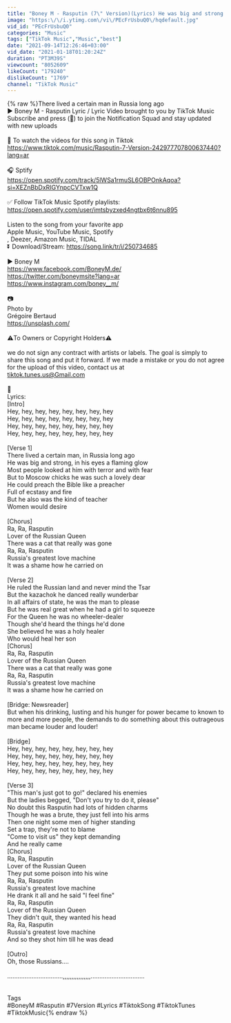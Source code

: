 ```yaml
---
title: "Boney M - Rasputin (7\" Version)(Lyrics) He was big and strong in his eyes a flaming glow TikTok Song"
image: "https:\/\/i.ytimg.com\/vi\/PEcFrUsbuQ0\/hqdefault.jpg"
vid_id: "PEcFrUsbuQ0"
categories: "Music"
tags: ["TikTok Music","Music","best"]
date: "2021-09-14T12:26:46+03:00"
vid_date: "2021-01-18T01:20:24Z"
duration: "PT3M39S"
viewcount: "8052609"
likeCount: "179240"
dislikeCount: "1769"
channel: "TikTok Music"
---
```

{% raw %}There lived a certain man in Russia long ago<br />▶️ Boney M - Rasputin Lyric / Lyric Video brought to you by TikTok Music <br />Subscribe and press (🔔) to join the Notification Squad and stay updated with new uploads<br /><br />💖 To watch the videos for this song in Tiktok<br /><a rel="nofollow" target="blank" href="https://www.tiktok.com/music/Rasputin-7-Version-242977707800637440?lang=ar">https://www.tiktok.com/music/Rasputin-7-Version-242977707800637440?lang=ar</a><br /><br />🎧 Sptify<br /><a rel="nofollow" target="blank" href="https://open.spotify.com/track/5lWSa1rmuSL6OBPOnkAqoa?si=XEZnBbDxRIGYnpcCVTxw1Q">https://open.spotify.com/track/5lWSa1rmuSL6OBPOnkAqoa?si=XEZnBbDxRIGYnpcCVTxw1Q</a><br /><br />✅ Follow TikTok Music Spotify playlists: <a rel="nofollow" target="blank" href="https://open.spotify.com/user/imtsbyzxed4ngtbx6t6nnu895">https://open.spotify.com/user/imtsbyzxed4ngtbx6t6nnu895</a><br /><br />Listen to the song from your favorite app<br />Apple Music, YouTube Music, Spotify<br />, Deezer, Amazon Music, TIDAL<br />⏬ Download/Stream: <a rel="nofollow" target="blank" href="https://song.link/tr/i/250734685">https://song.link/tr/i/250734685</a><br /><br />▶️ Boney M<br /><a rel="nofollow" target="blank" href="https://www.facebook.com/BoneyM.de/">https://www.facebook.com/BoneyM.de/</a><br /><a rel="nofollow" target="blank" href="https://twitter.com/boneymsite?lang=ar">https://twitter.com/boneymsite?lang=ar</a><br /><a rel="nofollow" target="blank" href="https://www.instagram.com/boney__m/">https://www.instagram.com/boney__m/</a><br /><br />📷<br /> Photo by<br />Grégoire Bertaud<br /><a rel="nofollow" target="blank" href="https://unsplash.com/">https://unsplash.com/</a><br /><br />⚠️To Owners or Copyright Holders⚠️<br /><br />we do not sign any contract with artists or labels. The goal is simply to share this song and put it forward. If we made a mistake or you do not agree for the upload of this video, contact us at <br />tiktok.tunes.us@Gmail.com<br /><br />🎵<br />Lyrics:<br />[Intro]<br />Hey, hey, hey, hey, hey, hey, hey, hey<br />Hey, hey, hey, hey, hey, hey, hey, hey<br />Hey, hey, hey, hey, hey, hey, hey, hey<br />Hey, hey, hey, hey, hey, hey, hey, hey<br /><br />[Verse 1]<br />There lived a certain man, in Russia long ago<br />He was big and strong, in his eyes a flaming glow<br />Most people looked at him with terror and with fear<br />But to Moscow chicks he was such a lovely dear<br />He could preach the Bible like a preacher<br />Full of ecstasy and fire<br />But he also was the kind of teacher<br />Women would desire<br /><br />[Chorus]<br />Ra, Ra, Rasputin<br />Lover of the Russian Queen<br />There was a cat that really was gone<br />Ra, Ra, Rasputin<br />Russia's greatest love machine<br />It was a shame how he carried on<br /><br />[Verse 2]<br />He ruled the Russian land and never mind the Tsar<br />But the kazachok he danced really wunderbar<br />In all affairs of state, he was the man to please<br />But he was real great when he had a girl to squeeze<br />For the Queen he was no wheeler-dealer<br />Though she'd heard the things he'd done<br />She believed he was a holy healer<br />Who would heal her son<br />[Chorus]<br />Ra, Ra, Rasputin<br />Lover of the Russian Queen<br />There was a cat that really was gone<br />Ra, Ra, Rasputin<br />Russia's greatest love machine<br />It was a shame how he carried on<br /><br />[Bridge: Newsreader]<br />But when his drinking, lusting and his hunger for power became to known to more and more people, the demands to do something about this outrageous man became louder and louder!<br /><br />[Bridge]<br />Hey, hey, hey, hey, hey, hey, hey, hey<br />Hey, hey, hey, hey, hey, hey, hey, hey<br />Hey, hey, hey, hey, hey, hey, hey, hey<br />Hey, hey, hey, hey, hey, hey, hey, hey<br /><br />[Verse 3]<br />&quot;This man's just got to go!&quot; declared his enemies<br />But the ladies begged, &quot;Don't you try to do it, please&quot;<br />No doubt this Rasputin had lots of hidden charms<br />Though he was a brute, they just fell into his arms<br />Then one night some men of higher standing<br />Set a trap, they're not to blame<br />&quot;Come to visit us&quot; they kept demanding<br />And he really came<br />[Chorus]<br />Ra, Ra, Rasputin<br />Lover of the Russian Queen<br />They put some poison into his wine<br />Ra, Ra, Rasputin<br />Russia's greatest love machine<br />He drank it all and he said &quot;I feel fine&quot;<br />Ra, Ra, Rasputin<br />Lover of the Russian Queen<br />They didn't quit, they wanted his head<br />Ra, Ra, Rasputin<br />Russia's greatest love machine<br />And so they shot him till he was dead<br /><br />[Outro]<br />Oh, those Russians....<br /><br />................................,,,,,,,,,,,,,,,,...............................<br /><br /><br />Tags<br />#BoneyM #Rasputin #7Version #Lyrics #TiktokSong #TiktokTunes #TiktokMusic{% endraw %}
